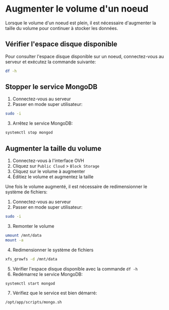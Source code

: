 # Augmenter le volume d'un noeud

Lorsque le volume d'un noeud est plein, il est nécessaire d'augmenter la taille du volume pour continuer à stocker les données.

## Vérifier l'espace disque disponible

Pour consulter l'espace disque disponible sur un noeud, connectez-vous au serveur et exécutez la commande suivante:

```bash
df -h
```

## Stopper le service MongoDB

1. Connectez-vous au serveur
2. Passer en mode super utilisateur: 
```bash
sudo -i
```
3. Arrêtez le service MongoDB:
```bash
systemctl stop mongod
```

## Augmenter la taille du volume

1. Connectez-vous à l'interface OVH
2. Cliquez sur `Public Cloud` > `Block Storage`
3. Cliquez sur le volume à augmenter
4. Éditiez le volume et augmentez la taille

Une fois le volume augmenté, il est nécessaire de redimensionner le système de fichiers:

1. Connectez-vous au serveur
2. Passer en mode super utilisateur: 
```bash
sudo -i
```
3. Remonter le volume
```bash
umount /mnt/data
mount -a
```
4. Redimensionner le système de fichiers
```bash
xfs_growfs -d /mnt/data
```
5. Vérifier l'espace disque disponible avec la commande `df -h`
6. Redémarrez le service MongoDB:
```bash
systemctl start mongod
```
7. Vérifiez que le service est bien démarré:
```bash
/opt/app/scripts/mongo.sh
```
